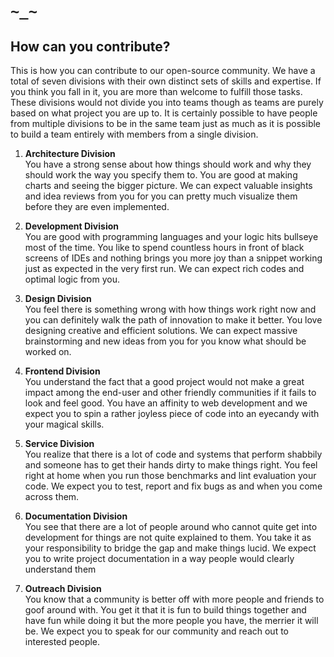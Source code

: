 # `~_~`

## How can you contribute?

This is how you can contribute to our open-source community. We have a total of seven divisions with their own distinct
sets of skills and expertise. If you think you fall in it, you are more than welcome to fulfill those tasks. These divisions
would not divide you into teams though as teams are purely based on what project you are up to. It is certainly possible to
have people from multiple divisions to be in the same team just as much as it is possible to build a team entirely with
members from a single division.

1. **Architecture Division**  
You have a strong sense about how things should work and why they should work the way you specify them to.
You are good at making charts and seeing the bigger picture. We can expect valuable insights and idea reviews
from you for you can pretty much visualize them before they are even implemented.

2. **Development Division**  
You are good with programming languages and your logic hits bullseye most of the time. You like to spend
countless hours in front of black screens of IDEs and nothing brings you more joy than a snippet working just as
expected in the very first run. We can expect rich codes and optimal logic from you.

3. **Design Division**  
You feel there is something wrong with how things work right now and you can definitely walk the path of
innovation to make it better. You love designing creative and efficient solutions. We can expect massive
brainstorming and new ideas from you for you know what should be worked on.

4. **Frontend Division**  
You understand the fact that a good project would not make a great impact among the end-user and other
friendly communities if it fails to look and feel good. You have an affinity to web development and we expect you
to spin a rather joyless piece of code into an eyecandy with your magical skills.

5. **Service Division**  
You realize that there is a lot of code and systems that perform shabbily and someone has to get their hands
dirty to make things right. You feel right at home when you run those benchmarks and lint evaluation your code.
We expect you to test, report and fix bugs as and when you come across them.

6. **Documentation Division**  
You see that there are a lot of people around who cannot quite get into development for things are not quite
explained to them. You take it as your responsibility to bridge the gap and make things lucid. We expect you to
write project documentation in a way people would clearly understand them

7. **Outreach Division**  
You know that a community is better off with more people and friends to goof around with. You get it that it is fun
to build things together and have fun while doing it but the more people you have, the merrier it will be. We
expect you to speak for our community and reach out to interested people.